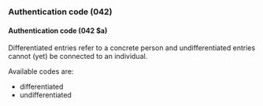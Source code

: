 ### Authentication code (042)

#### Authentication code (042 $a)

Differentiated entries refer to a concrete person and undifferentiated entries cannot (yet) be connected to an individual.

Available codes are:
- differentiated
- undifferentiated
